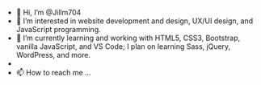 - 👋 Hi, I’m @Jillm704
- 👀 I’m interested in website development and design, UX/UI design, and JavaScript programming.
- 🌱 I’m currently learning and working with HTML5, CSS3, Bootstrap, vanilla JavaScript, and VS Code; I plan on learning Sass, jQuery, WordPress, and more.
-
- 📫 How to reach me ...

<!---
Jillm704/Jillm704 is a ✨ special ✨ repository because its `README.md` (this file) appears on your GitHub profile.
You can click the Preview link to take a look at your changes.
--->
